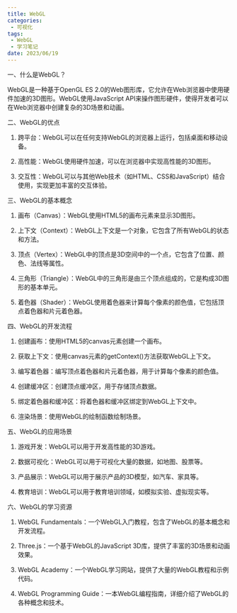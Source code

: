 ```yaml
---
title: WebGL
categories:
 - 可视化
tags:
 - WebGL
 - 学习笔记
date: 2023/06/19
---
```


一、什么是WebGL？

WebGL是一种基于OpenGL ES 2.0的Web图形库，它允许在Web浏览器中使用硬件加速的3D图形。WebGL使用JavaScript API来操作图形硬件，使得开发者可以在Web浏览器中创建复杂的3D场景和动画。

二、WebGL的优点

1. 跨平台：WebGL可以在任何支持WebGL的浏览器上运行，包括桌面和移动设备。

2. 高性能：WebGL使用硬件加速，可以在浏览器中实现高性能的3D图形。

3. 交互性：WebGL可以与其他Web技术（如HTML、CSS和JavaScript）结合使用，实现更加丰富的交互体验。

三、WebGL的基本概念

1. 画布（Canvas）：WebGL使用HTML5的画布元素来显示3D图形。

2. 上下文（Context）：WebGL上下文是一个对象，它包含了所有WebGL的状态和方法。

3. 顶点（Vertex）：WebGL中的顶点是3D空间中的一个点，它包含了位置、颜色、法线等属性。

4. 三角形（Triangle）：WebGL中的三角形是由三个顶点组成的，它是构成3D图形的基本单元。

5. 着色器（Shader）：WebGL使用着色器来计算每个像素的颜色值，它包括顶点着色器和片元着色器。

四、WebGL的开发流程

1. 创建画布：使用HTML5的canvas元素创建一个画布。

2. 获取上下文：使用canvas元素的getContext()方法获取WebGL上下文。

3. 编写着色器：编写顶点着色器和片元着色器，用于计算每个像素的颜色值。

4. 创建缓冲区：创建顶点缓冲区，用于存储顶点数据。

5. 绑定着色器和缓冲区：将着色器和缓冲区绑定到WebGL上下文中。

6. 渲染场景：使用WebGL的绘制函数绘制场景。

五、WebGL的应用场景

1. 游戏开发：WebGL可以用于开发高性能的3D游戏。

2. 数据可视化：WebGL可以用于可视化大量的数据，如地图、股票等。

3. 产品展示：WebGL可以用于展示产品的3D模型，如汽车、家具等。

4. 教育培训：WebGL可以用于教育培训领域，如模拟实验、虚拟现实等。

六、WebGL的学习资源

1. WebGL Fundamentals：一个WebGL入门教程，包含了WebGL的基本概念和开发流程。

2. Three.js：一个基于WebGL的JavaScript 3D库，提供了丰富的3D场景和动画效果。

3. WebGL Academy：一个WebGL学习网站，提供了大量的WebGL教程和示例代码。

4. WebGL Programming Guide：一本WebGL编程指南，详细介绍了WebGL的各种概念和技术。